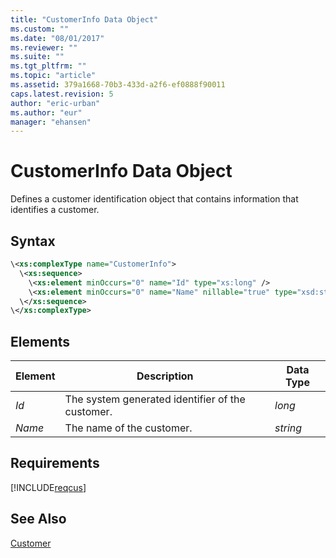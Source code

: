 ```yaml
---
title: "CustomerInfo Data Object"
ms.custom: ""
ms.date: "08/01/2017"
ms.reviewer: ""
ms.suite: ""
ms.tgt_pltfrm: ""
ms.topic: "article"
ms.assetid: 379a1668-70b3-433d-a2f6-ef0888f90011
caps.latest.revision: 5
author: "eric-urban"
ms.author: "eur"
manager: "ehansen"
---
```

# CustomerInfo Data Object
Defines a customer identification object that contains information that identifies a customer.

## Syntax

```xml
\<xs:complexType name="CustomerInfo">
  \<xs:sequence>
    \<xs:element minOccurs="0" name="Id" type="xs:long" />
    \<xs:element minOccurs="0" name="Name" nillable="true" type="xsd:string" />
  \</xs:sequence>
\</xs:complexType>
```

## <a name="Elements"></a>Elements

|Element|Description|Data Type|
|-----------|---------------|-------------|
|*Id*|The system generated identifier of the customer.|*long*|
|*Name*|The name of the customer.|*string*|

## Requirements
[!INCLUDE[reqcus](../customer-api/includes/reqcus.md)]
## See Also
[Customer](../customer-api/customer-data-object.md)

